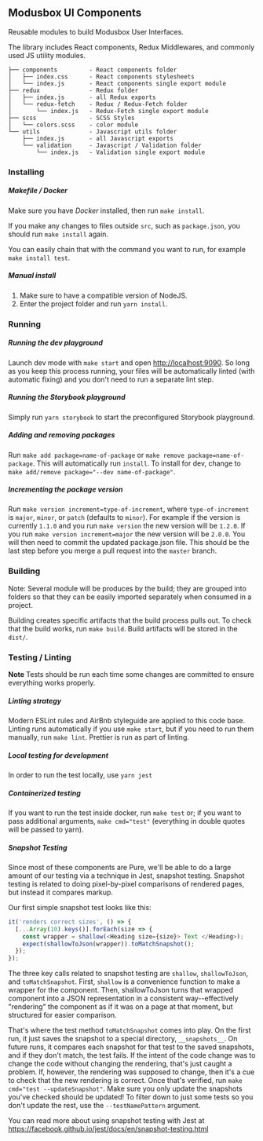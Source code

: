 ## Modusbox UI Components

Reusable modules to build Modusbox User Interfaces.

The library includes React components, Redux Middlewares, and commonly used JS utility modules.

```
├── components         - React components folder
│   ├── index.css      - React components stylesheets
│   └── index.js       - React components single export module
├── redux              - Redux folder
│   ├── index.js       - all Redux exports
│   └── redux-fetch    - Redux / Redux-Fetch folder
│       └── index.js   - Redux-Fetch single export module
├── scss               - SCSS Styles 
│   └── colors.scss    - color module
└── utils              - Javascript utils folder
    ├── index.js       - all Javascript exports
    └── validation     - Javascript / Validation folder
        └── index.js   - Validation single export module
```

### Installing


##### Makefile / Docker 

Make sure you have _Docker_ installed, then run `make install`.

If you make any changes to files outside `src`, such as `package.json`, you should run `make install` again.

You can easily chain that with the command you want to run, for example `make install test`.


##### Manual install

  1. Make sure to have a compatible version of NodeJS.
  2. Enter the project folder and run `yarn install`.


### Running


##### Running the dev playground

Launch dev mode with `make start` and open [http://localhost:9090](http://localhost:9090). So long as you keep
this process running, your files will be automatically linted (with automatic fixing) and you don't need to run a separate lint step.

##### Running the Storybook playground

Simply run `yarn storybook` to start the preconfigured Storybook playground.

##### Adding and removing packages

Run `make add package=name-of-package` or `make remove package=name-of-package`.
This will automatically run `install`. To install for dev, change to
`make add/remove package="--dev name-of-package"`.

##### Incrementing the package version
Run `make version increment=type-of-increment`, where `type-of-increment` is `major`, `minor`, or `patch` (defaults to `minor`).
For example if the version is currently `1.1.0` and you run `make version` the new version will be `1.2.0`. If you run
`make version increment=major` the new version will be `2.0.0`. You will then need to commit the updated package.json file. This
should be the last step before you merge a pull request into the `master` branch.


### Building

Note: Several module will be produces by the build; they are grouped into folders so that they can be easily imported separately when consumed in a project.

Building creates specific artifacts that the build process pulls out. To check that
the build works, run `make build`. Build artifacts will be stored in the `dist/`.

### Testing / Linting

**Note** Tests should be run each time some changes are committed to ensure everything works properly.

##### Linting strategy

Modern ESLint rules and AirBnb styleguide are applied to this code base. Linting runs
automatically if you use `make start`, but if you need to run them manually,
run `make lint`. Prettier is run as part of linting.

##### Local testing for development

In order to run the test locally, use `yarn jest`

##### Containerized testing

If you want to run the test inside docker, run `make test` or; if you want to pass additional arguments, `make cmd="test"`
(everything in double quotes will be passed to yarn).

##### Snapshot Testing

Since most of these components are Pure, we'll be able to do a large amount of our testing via a technique in Jest, snapshot testing.
Snapshot testing is related to doing pixel-by-pixel comparisons of rendered pages, but instead it compares markup.

Our first simple snapshot test looks like this:

```javascript
it('renders correct sizes', () => {
  [...Array(10).keys()].forEach(size => {
    const wrapper = shallow(<Heading size={size}> Text </Heading>);
    expect(shallowToJson(wrapper)).toMatchSnapshot();
  });
});
```

The three key calls related to snapshot testing are `shallow`, `shallowToJson`, and `toMatchSnapshot`.
First, `shallow` is a convenience function to make a wrapper for the component. Then, shallowToJson turns that
wrapped component into a JSON representation in a consistent way--effectively "rendering" the component as if it was on a page
at that moment, but structured for easier comparison.

That's where the test method `toMatchSnapshot` comes into play. On the first run, it just saves the snapshot to a special
directory, `__snapshots__`. On future runs, it compares each snapshot for that test to the saved
snapshots, and if they don't match, the test fails. If the intent of the code change was to change the code without
changing the rendering, that's just caught a problem. If, however, the rendering was supposed to change, then
it's a cue to check that the new rendering is correct. Once that's verified, run `make cmd="test --updateSnapshot"`.
Make sure you only update the snapshots you've checked should be updated! To filter down to just some tests so you
don't update the rest, use the `--testNamePattern` argument.

You can read more about using snapshot testing with Jest at https://facebook.github.io/jest/docs/en/snapshot-testing.html
